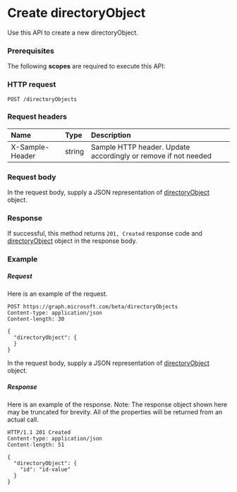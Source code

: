 # Create directoryObject

Use this API to create a new directoryObject.
### Prerequisites
The following **scopes** are required to execute this API: 
### HTTP request
<!-- { "blockType": "ignored" } -->
```http
POST /directoryObjects

```
### Request headers
| Name       | Type | Description|
|:---------------|:--------|:----------|
| X-Sample-Header  | string  | Sample HTTP header. Update accordingly or remove if not needed|

### Request body
In the request body, supply a JSON representation of [directoryObject](../resources/directoryobject.md) object.


### Response
If successful, this method returns `201, Created` response code and [directoryObject](../resources/directoryobject.md) object in the response body.

### Example
##### Request
Here is an example of the request.
<!-- {
  "blockType": "request",
  "name": "create_directoryobject_from_directoryobjects"
}-->
```http
POST https://graph.microsoft.com/beta/directoryObjects
Content-type: application/json
Content-length: 30

{
  "directoryObject": {
  }
}
```
In the request body, supply a JSON representation of [directoryObject](../resources/directoryobject.md) object.
##### Response
Here is an example of the response. Note: The response object shown here may be truncated for brevity. All of the properties will be returned from an actual call.
<!-- {
  "blockType": "response",
  "truncated": true,
  "@odata.type": "microsoft.graph.directoryobject"
} -->
```http
HTTP/1.1 201 Created
Content-type: application/json
Content-length: 51

{
  "directoryObject": {
    "id": "id-value"
  }
}
```

<!-- uuid: 8fcb5dbc-d5aa-4681-8e31-b001d5168d79
2015-10-25 14:57:30 UTC -->
<!-- {
  "type": "#page.annotation",
  "description": "Create directoryObject",
  "keywords": "",
  "section": "documentation",
  "tocPath": ""
}-->